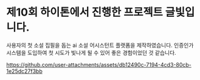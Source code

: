 # 제10회 하이톤에서 진행한 프로젝트 글빛입니다.

사용자의 첫 소설 집필을 돕는 ai 소설 어시스턴트 플랫폼을 제작하였습니다.
인증인가 시스템을 도입하여 첫 시도가 빛나게 될 수 있어 좋은 경험이었던 것 같습니다.



https://github.com/user-attachments/assets/db12490c-7194-4cd3-80cb-1e25dc27f3bb

